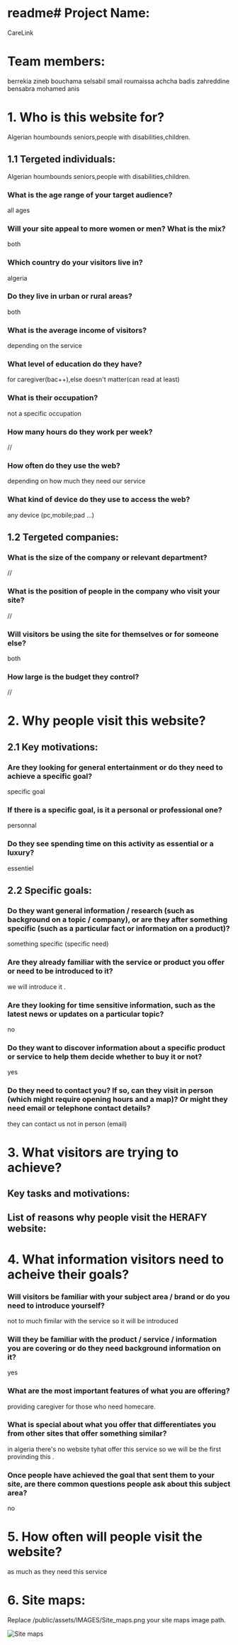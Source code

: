 # readme# Project Name:
CareLink
# Team members:
berrekia zineb
bouchama selsabil
smail roumaissa
achcha badis zahreddine 
bensabra mohamed anis
# 1. Who is this website for?
 Algerian houmbounds seniors,people with disabilities,children.
## 1.1 Tergeted individuals:
 Algerian houmbounds seniors,people with disabilities,children.
### What is the age range of your target audience?
all ages
### Will your site appeal to more women or men? What is the mix?
both
### Which country do your visitors live in?
algeria
### Do they live in urban or rural areas?
both
### What is the average income of visitors?
depending on the service 
### What level of education do they have?
for caregiver(bac++),else doesn't matter(can read at least)
### What is their occupation?
not a specific occupation 
### How many hours do they work per week?
//
### How often do they use the web?
depending on how much they need our service
### What kind of device do they use to access the web?
any device (pc,mobile;pad ...)
## 1.2 Tergeted companies:

### What is the size of the company or relevant department?
//
### What is the position of people in the company who visit your site?
//
### Will visitors be using the site for themselves or for someone else?
both
### How large is the budget they control?
//
# 2. Why people visit this website?

## 2.1 Key motivations:

### Are they looking for general entertainment or do they need to achieve a specific goal?
specific goal
### If there is a specific goal, is it a personal or professional one?
personnal
### Do they see spending time on this activity as essential or a luxury?
essentiel
## 2.2 Specific goals:

### Do they want general information / research (such as background on a topic / company), or are they after something specific (such as a particular fact or information on a product)?
something specific (specific need)
### Are they already familiar with the service or product you offer or need to be introduced to it?
we will introduce it .
### Are they looking for time sensitive information, such as the latest news or updates on a particular topic?
no 
### Do they want to discover information about a specific product or service to help them decide whether to buy it or not?
yes
### Do they need to contact you? If so, can they visit in person (which might require opening hours and a map)? Or might they need email or telephone contact details?
they can contact us not in person (email)
# 3. What visitors are trying to achieve?

## Key tasks and motivations:

## List of reasons why people visit the HERAFY website:

# 4. What information visitors need to acheive their goals?

### Will visitors be familiar with your subject area / brand or do you need to introduce yourself?
not to much fimilar with the service so it will be introduced
### Will they be familiar with the product / service / information you are covering or do they need background information on it?
yes
### What are the most important features of what you are offering?
providing caregiver for those who need homecare.
### What is special about what you offer that differentiates you from other sites that offer something similar?
in algeria there's no website tyhat offer this service so we will be the first provinding this .
### Once people have achieved the goal that sent them to your site, are there common questions people ask about this subject area?
no
# 5. How often will people visit the website?
as much as they need this service 
# 6. Site maps:

Replace /public/assets/IMAGES/Site_maps.png your site maps image path.

![Site maps](/public/assets/IMAGES/Site_maps.png?raw=true "Site maps")

